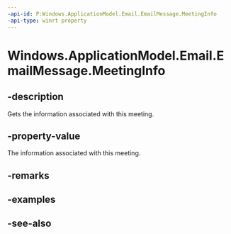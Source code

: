 ----api-id: P:Windows.ApplicationModel.Email.EmailMessage.MeetingInfo
-api-type: winrt property
---<!-- Property syntaxpublic Windows.ApplicationModel.Email.EmailMeetingInfo MeetingInfo { get;  set; }--># Windows.ApplicationModel.Email.EmailMessage.MeetingInfo## -descriptionGets the information associated with this meeting.## -property-valueThe information associated with this meeting.## -remarks## -examples## -see-also